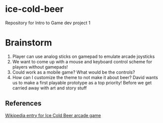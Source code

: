 # ice-cold-beer
Repository for Intro to Game dev project 1
# Brainstorm
1. Player can use analog sticks on gamepad to emulate arcade joysticks
2. We want to come up with a mouse and keyboard control scheme for players without gamepads!
3. Could work as a mobile game? What would be the controls?
4. How can I customize the theme to not make it about beer?
David wants us to make a first playable prototype as a top priority! Before we get carried away with art and story stuff
## References
[Wikipedia entry for Ice Cold Beer arcade game](https://en.wikipedia.org/wiki/Ice_Cold_Beer)
